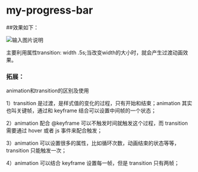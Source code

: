 # my-progress-bar

##效果如下：

![输入图片说明](https://gitee.com/deng_zi_yan/my-progress-bar/raw/main/progress.gif "在这里输入图片标题")

主要利用属性transition: width .5s;当改变width的大小时，就会产生过渡动画效果。

### 拓展：

animation和transition的区别及使用

1）transition 是过渡，是样式值的变化的过程，只有开始和结束；animation 其实也叫关键帧，通过和 keyframe 结合可以设置中间帧的一个状态；

2）animation 配合 @keyframe 可以不触发时间就触发这个过程，而 transition 需要通过 hover 或者 js 事件来配合触发；

3）animation 可以设置很多的属性，比如循环次数，动画结束的状态等等，transition 只能触发一次；

4）animation 可以结合 keyframe 设置每一帧，但是 transition 只有两帧；
